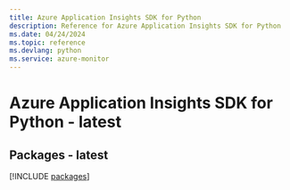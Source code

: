 ```yaml
---
title: Azure Application Insights SDK for Python
description: Reference for Azure Application Insights SDK for Python
ms.date: 04/24/2024
ms.topic: reference
ms.devlang: python
ms.service: azure-monitor
---
```

# Azure Application Insights SDK for Python - latest
## Packages - latest
[!INCLUDE [packages](application-insights-index.md)]